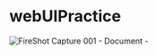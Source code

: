 # webUIPractice
![FireShot Capture 001 - Document - ](https://user-images.githubusercontent.com/49058833/147426332-788309f8-42fd-4663-bf67-d6c489d0da54.png)



